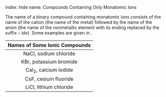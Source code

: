 index: hide
name: Compounds Containing Only Monatomic Ions

The name of a binary compound containing monatomic ions consists of the name of the cation (the name of the metal) followed by the name of the anion (the name of the nonmetallic element with its ending replaced by the suffix – *ide*). Some examples are given in .


| Names of Some Ionic Compounds |
|:-:|
| NaCl, sodium chloride | Na<sub>2</sub>O, sodium oxide |
| KBr, potassium bromide | CdS, cadmium sulfide |
| CaI<sub>2</sub>, calcium iodide | Mg<sub>3</sub>N<sub>2</sub>, magnesium nitride |
| CsF, cesium fluoride | Ca<sub>3</sub>P<sub>2</sub>, calcium phosphide |
| LiCl, lithium chloride | Al<sub>4</sub>C<sub>3</sub>, aluminum carbide |
    
